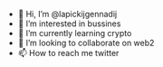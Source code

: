 - 👋 Hi, I’m @lapickijgennadij
- 👀 I’m interested in bussines
- 🌱 I’m currently learning crypto
- 💞️ I’m looking to collaborate on web2
- 📫 How to reach me twitter

<!---
lapickijgennadij/lapickijgennadij is a ✨ special ✨ repository because its `README.md` (this file) appears on your GitHub profile.
You can click the Preview link to take a look at your changes.
--->
